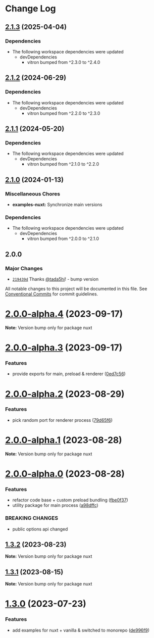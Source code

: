 # Change Log

## [2.1.3](https://github.com/tada5hi/vitron/compare/v2.1.2...v2.1.3) (2025-04-04)


### Dependencies

* The following workspace dependencies were updated
  * devDependencies
    * vitron bumped from ^2.3.0 to ^2.4.0

## [2.1.2](https://github.com/tada5hi/vitron/compare/v2.1.1...v2.1.2) (2024-06-29)


### Dependencies

* The following workspace dependencies were updated
  * devDependencies
    * vitron bumped from ^2.2.0 to ^2.3.0

## [2.1.1](https://github.com/tada5hi/vitron/compare/v2.1.0...v2.1.1) (2024-05-20)


### Dependencies

* The following workspace dependencies were updated
  * devDependencies
    * vitron bumped from ^2.1.0 to ^2.2.0

## [2.1.0](https://github.com/tada5hi/vitron/compare/examples-nuxt-v2.0.0...examples-nuxt-v2.1.0) (2024-01-13)


### Miscellaneous Chores

* **examples-nuxt:** Synchronize main versions


### Dependencies

* The following workspace dependencies were updated
  * devDependencies
    * vitron bumped from ^2.0.0 to ^2.1.0

## 2.0.0

### Major Changes

- [`219439d`](https://github.com/tada5hi/vitron/commit/219439d03b8fcb52e6cce81f8c39276bc7bd4db9) Thanks [@tada5hi](https://github.com/tada5hi)! - bump version

All notable changes to this project will be documented in this file.
See [Conventional Commits](https://conventionalcommits.org) for commit guidelines.

# [2.0.0-alpha.4](https://github.com/tada5hi/vitron/compare/v2.0.0-alpha.3...v2.0.0-alpha.4) (2023-09-17)

**Note:** Version bump only for package nuxt

# [2.0.0-alpha.3](https://github.com/tada5hi/vitron/compare/v2.0.0-alpha.2...v2.0.0-alpha.3) (2023-09-17)

### Features

- provide exports for main, preload & renderer ([0ed7c56](https://github.com/tada5hi/vitron/commit/0ed7c561f07ae7feb26829e4baa95b5315a7835a))

# [2.0.0-alpha.2](https://github.com/tada5hi/vitron/compare/v2.0.0-alpha.1...v2.0.0-alpha.2) (2023-08-29)

### Features

- pick random port for renderer process ([79d65f6](https://github.com/tada5hi/vitron/commit/79d65f69500c9d01175dde1633a5cef2879edd2a))

# [2.0.0-alpha.1](https://github.com/tada5hi/vitron/compare/v2.0.0-alpha.0...v2.0.0-alpha.1) (2023-08-28)

**Note:** Version bump only for package nuxt

# [2.0.0-alpha.0](https://github.com/tada5hi/vitron/compare/v1.3.2...v2.0.0-alpha.0) (2023-08-28)

### Features

- refactor code base + custom preload bundling ([fbe0f37](https://github.com/tada5hi/vitron/commit/fbe0f3759c090715916bb00df09e5f6fe05ba2a9))
- utility package for main process ([a98dffc](https://github.com/tada5hi/vitron/commit/a98dffc4c371cc427e2d4b9a4811ffee6aa5fe93))

### BREAKING CHANGES

- public options api changed

## [1.3.2](https://github.com/tada5hi/vitron/compare/v1.3.1...v1.3.2) (2023-08-23)

**Note:** Version bump only for package nuxt

## [1.3.1](https://github.com/tada5hi/vitron/compare/v1.3.0...v1.3.1) (2023-08-15)

**Note:** Version bump only for package nuxt

# [1.3.0](https://github.com/tada5hi/vitron/compare/v1.2.0...v1.3.0) (2023-07-23)

### Features

- add examples for nuxt + vanilla & switched to monorepo ([de996f9](https://github.com/tada5hi/vitron/commit/de996f951412f5a42acc865bd00858ac008cd1a3))
